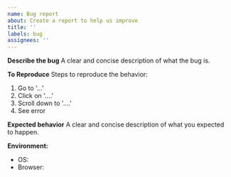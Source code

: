 ```yaml
---
name: Bug report
about: Create a report to help us improve
title: ''
labels: bug
assignees: ''
---
```


<!-- Replace the example text with your own. Click the "Preview" tab to see what your issue will look like. -->

**Describe the bug**
A clear and concise description of what the bug is.

**To Reproduce**
Steps to reproduce the behavior:

1. Go to '...'
2. Click on '....'
3. Scroll down to '....'
4. See error

**Expected behavior**
A clear and concise description of what you expected to happen.

<!-- If applicable, please include screenshots - make sure no sensitive data that you do not want public is included in screenshot -->

**Environment:**

- OS:
- Browser:
